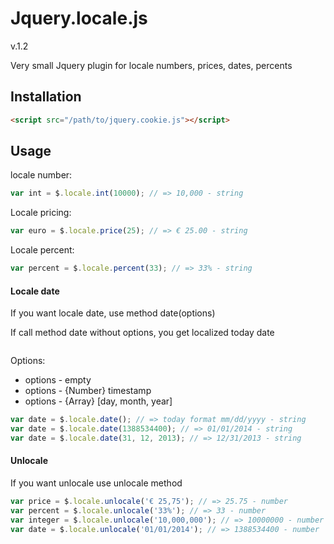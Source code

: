 Jquery.locale.js
========
v.1.2

Very small Jquery plugin for locale numbers, prices, dates, percents


## Installation

```html
<script src="/path/to/jquery.cookie.js"></script>
```


## Usage

locale number:

```javascript
var int = $.locale.int(10000); // => 10,000 - string
```


Locale pricing:

```javascript
var euro = $.locale.price(25); // => € 25.00 - string
```

Locale percent:

```javascript
var percent = $.locale.percent(33); // => 33% - string
```


#### Locale date

If you want locale date, use method date(options)

If call method date without options, you get localized today date

```javascript

```

Options:
* options - empty
* options - {Number} timestamp
* options - {Array} [day, month, year]

```javascript
var date = $.locale.date(); // => today format mm/dd/yyyy - string
var date = $.locale.date(1388534400); // => 01/01/2014 - string
var date = $.locale.date(31, 12, 2013); // => 12/31/2013 - string
```


#### Unlocale

If you want unlocale use unlocale method

```javascript
var price = $.locale.unlocale('€ 25,75'); // => 25.75 - number
var percent = $.locale.unlocale('33%'); // => 33 - number
var integer = $.locale.unlocale('10,000,000'); // => 10000000 - number
var date = $.locale.unlocale('01/01/2014'); // => 1388534400 - number
```
